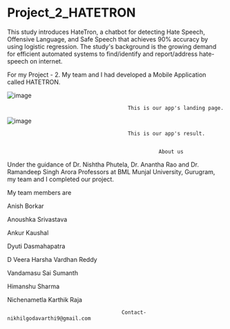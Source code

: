 # Project_2_HATETRON

This study introduces HateTron, a chatbot for detecting Hate Speech, Offensive Language, and Safe Speech  that achieves 90% accuracy by using logistic regression. The study's background is the growing demand for efficient automated systems to find/identify and report/address hate-speech on internet.

For my Project - 2. My team and I had developed a Mobile Application called HATETRON.

![image](https://github.com/SaiNikhil0904/Project_2_HATETRON/assets/98106917/8789f7ad-2ef2-4b32-867e-9821d0404abe)


                                           This is our app's landing page.


![image](https://github.com/SaiNikhil0904/Project_2_HATETRON/assets/98106917/0e2a8350-1132-47a1-b9c5-b94c74bcd1e3)


                                           This is our app's result.
                                           

                                                     About us
                                                  
Under the guidance of Dr. Nishtha Phutela, Dr. Anantha Rao and Dr. Ramandeep Singh Arora Professors at BML Munjal University, Gurugram, my team and I completed our project.

My team members are 

Anish Borkar

Anoushka Srivastava

Ankur Kaushal

Dyuti Dasmahapatra

D Veera Harsha Vardhan Reddy

Vandamasu Sai Sumanth

Himanshu Sharma

Nichenametla Karthik Raja


                                         Contact-nikhilgodavarthi9@gmail.com
